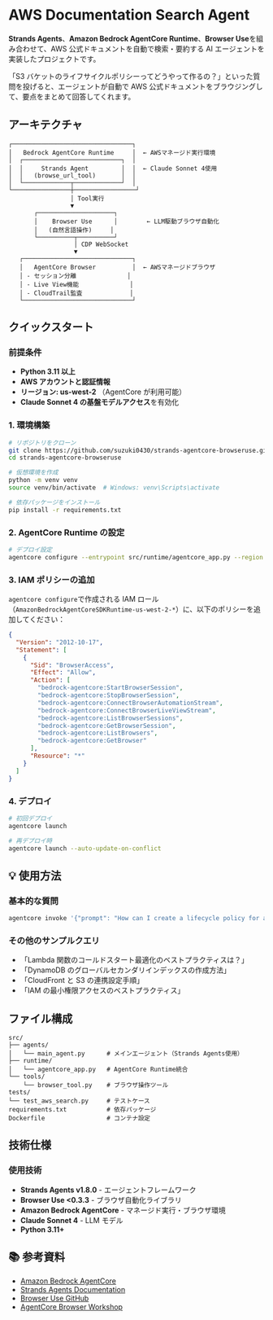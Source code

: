 # AWS Documentation Search Agent

**Strands Agents**、**Amazon Bedrock AgentCore Runtime**、**Browser Use**を組み合わせて、AWS 公式ドキュメントを自動で検索・要約する AI エージェントを実装したプロジェクトです。

「S3 バケットのライフサイクルポリシーってどうやって作るの？」といった質問を投げると、エージェントが自動で AWS 公式ドキュメントをブラウジングして、要点をまとめて回答してくれます。

## アーキテクチャ

```
┌─────────────────────────────────┐
│   Bedrock AgentCore Runtime     │  ← AWSマネージド実行環境
│  ┌───────────────────────────┐  │
│  │     Strands Agent         │  │  ← Claude Sonnet 4使用
│  │   (browse_url_tool)       │  │
│  └─────────────┬─────────────┘  │
└────────────────┼─────────────────┘
                 │ Tool実行
                 ▼
       ┌─────────────────────┐
       │    Browser Use      │        ← LLM駆動ブラウザ自動化
       │   (自然言語操作)     │
       └──────────┬──────────┘
                  │ CDP WebSocket
                  ▼
   ┌──────────────────────────────┐
   │   AgentCore Browser          │  ← AWSマネージドブラウザ
   │ - セッション分離              │
   │ - Live View機能              │
   │ - CloudTrail監査             │
   └──────────────────────────────┘
```

## クイックスタート

### 前提条件

- **Python 3.11 以上**
- **AWS アカウントと認証情報**
- **リージョン: us-west-2** （AgentCore が利用可能）
- **Claude Sonnet 4 の基盤モデルアクセス**を有効化

### 1. 環境構築

```bash
# リポジトリをクローン
git clone https://github.com/suzuki0430/strands-agentcore-browseruse.git
cd strands-agentcore-browseruse

# 仮想環境を作成
python -m venv venv
source venv/bin/activate  # Windows: venv\Scripts\activate

# 依存パッケージをインストール
pip install -r requirements.txt
```

### 2. AgentCore Runtime の設定

```bash
# デプロイ設定
agentcore configure --entrypoint src/runtime/agentcore_app.py --region us-west-2
```

### 3. IAM ポリシーの追加

`agentcore configure`で作成される IAM ロール（`AmazonBedrockAgentCoreSDKRuntime-us-west-2-*`）に、以下のポリシーを追加してください：

```json
{
  "Version": "2012-10-17",
  "Statement": [
    {
      "Sid": "BrowserAccess",
      "Effect": "Allow",
      "Action": [
        "bedrock-agentcore:StartBrowserSession",
        "bedrock-agentcore:StopBrowserSession",
        "bedrock-agentcore:ConnectBrowserAutomationStream",
        "bedrock-agentcore:ConnectBrowserLiveViewStream",
        "bedrock-agentcore:ListBrowserSessions",
        "bedrock-agentcore:GetBrowserSession",
        "bedrock-agentcore:ListBrowsers",
        "bedrock-agentcore:GetBrowser"
      ],
      "Resource": "*"
    }
  ]
}
```

### 4. デプロイ

```bash
# 初回デプロイ
agentcore launch

# 再デプロイ時
agentcore launch --auto-update-on-conflict
```

## 💡 使用方法

### 基本的な質問

```bash
agentcore invoke '{"prompt": "How can I create a lifecycle policy for an S3 bucket?"}'
```

### その他のサンプルクエリ

- 「Lambda 関数のコールドスタート最適化のベストプラクティスは？」
- 「DynamoDB のグローバルセカンダリインデックスの作成方法」
- 「CloudFront と S3 の連携設定手順」
- 「IAM の最小権限アクセスのベストプラクティス」

## ファイル構成

```
src/
├── agents/
│   └── main_agent.py      # メインエージェント（Strands Agents使用）
├── runtime/
│   └── agentcore_app.py   # AgentCore Runtime統合
└── tools/
    └── browser_tool.py    # ブラウザ操作ツール
tests/
└── test_aws_search.py     # テストケース
requirements.txt           # 依存パッケージ
Dockerfile                 # コンテナ設定
```

## 技術仕様

### 使用技術

- **Strands Agents v1.8.0** - エージェントフレームワーク
- **Browser Use <0.3.3** - ブラウザ自動化ライブラリ
- **Amazon Bedrock AgentCore** - マネージド実行・ブラウザ環境
- **Claude Sonnet 4** - LLM モデル
- **Python 3.11+**

## 📚 参考資料

- [Amazon Bedrock AgentCore](https://aws.amazon.com/jp/blogs/aws/introducing-amazon-bedrock-agentcore-securely-deploy-and-operate-ai-agents-at-any-scale/)
- [Strands Agents Documentation](https://strandsagents.com/latest/)
- [Browser Use GitHub](https://github.com/browser-use/browser-use)
- [AgentCore Browser Workshop](https://catalog.us-east-1.prod.workshops.aws/workshops/015a2de4-9522-4532-b2eb-639280dc31d8/en-US/60-agentcore-tools/62-browser-tool)
